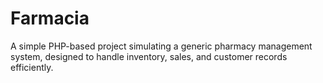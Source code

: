 # Farmacia
A simple PHP-based project simulating a generic pharmacy management system, designed to handle inventory, sales, and customer records efficiently.
